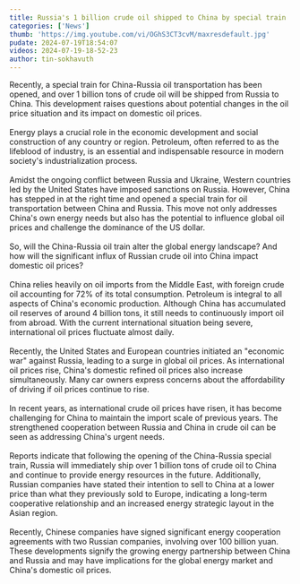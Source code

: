 ```yaml
---
title: Russia's 1 billion crude oil shipped to China by special train
categories: ['News']
thumb: 'https://img.youtube.com/vi/OGhS3CT3cvM/maxresdefault.jpg'
pudate: 2024-07-19T18:54:07
videos: 2024-07-19-18-52-23
author: tin-sokhavuth
---
```

Recently, a special train for China-Russia oil transportation has been opened, and over 1 billion tons of crude oil will be shipped from Russia to China. This development raises questions about potential changes in the oil price situation and its impact on domestic oil prices.
<br/><br/>
Energy plays a crucial role in the economic development and social construction of any country or region. Petroleum, often referred to as the lifeblood of industry, is an essential and indispensable resource in modern society's industrialization process.
<br/><br/>
Amidst the ongoing conflict between Russia and Ukraine, Western countries led by the United States have imposed sanctions on Russia. However, China has stepped in at the right time and opened a special train for oil transportation between China and Russia. This move not only addresses China's own energy needs but also has the potential to influence global oil prices and challenge the dominance of the US dollar.
<br/><br/>
So, will the China-Russia oil train alter the global energy landscape? And how will the significant influx of Russian crude oil into China impact domestic oil prices?
<br/><br/>
China relies heavily on oil imports from the Middle East, with foreign crude oil accounting for 72% of its total consumption. Petroleum is integral to all aspects of China's economic production. Although China has accumulated oil reserves of around 4 billion tons, it still needs to continuously import oil from abroad. With the current international situation being severe, international oil prices fluctuate almost daily.
<br/><br/>
Recently, the United States and European countries initiated an "economic war" against Russia, leading to a surge in global oil prices. As international oil prices rise, China's domestic refined oil prices also increase simultaneously. Many car owners express concerns about the affordability of driving if oil prices continue to rise.
<br/><br/>
In recent years, as international crude oil prices have risen, it has become challenging for China to maintain the import scale of previous years. The strengthened cooperation between Russia and China in crude oil can be seen as addressing China's urgent needs.
<br/><br/>
Reports indicate that following the opening of the China-Russia special train, Russia will immediately ship over 1 billion tons of crude oil to China and continue to provide energy resources in the future. Additionally, Russian companies have stated their intention to sell to China at a lower price than what they previously sold to Europe, indicating a long-term cooperative relationship and an increased energy strategic layout in the Asian region.
<br/><br/>
Recently, Chinese companies have signed significant energy cooperation agreements with two Russian companies, involving over 100 billion yuan. These developments signify the growing energy partnership between China and Russia and may have implications for the global energy market and China's domestic oil prices.
